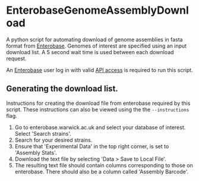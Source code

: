 # EnterobaseGenomeAssemblyDownload
A python script for automating download of genome assemblies in fasta format from [Enterobase](enterobase.warwick.ac.uk). Genomes of interest are specified using an input download list. A 5 second wait time is used between each download request.

An [Enterobase](enterobase.warwick.ac.uk) user log in with valid [API access](http://enterobase.readthedocs.io/en/latest/api/api-getting-started.html) is required to run this script.

## Generating the download list.
Instructions for creating the download file from enterobase required by this script. These instructions can also be viewed using the the `--instructions` flag.

1. Go to enterobase.warwick.ac.uk and select your database of interest. Select 'Search strains'.
2. Search for your desired strains.
3. Ensure that 'Experimental Data' in the top right corner, is set to 'Assembly Stats'.
4. Download the text file by selecting 'Data > Save to Local File'.
5. The resulting text file should contain columns corresponding to those on enterobase. There should also be a column called 'Assembly Barcode'.
